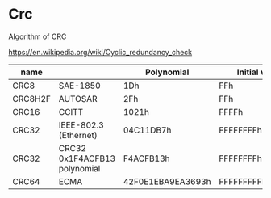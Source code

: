 # Crc
Algorithm of CRC



 https://en.wikipedia.org/wiki/Cyclic_redundancy_check

| name    |                              | Polynomial        | Initial value     | XOR value         |
| ------- | ---------------------------- | ----------------- | ----------------- | ----------------- |
| CRC8    | SAE-1850                     | 1Dh               | FFh               | FFh               |
| CRC8H2F | AUTOSAR                      | 2Fh               | FFh               | FFh               |
| CRC16   | CCITT                        | 1021h             | FFFFh             | 0000h             |
| CRC32   | IEEE-802.3 (Ethernet)        | 04C11DB7h         | FFFFFFFFh         | FFFFFFFFh         |
| CRC32   | CRC32 0x1F4ACFB13 polynomial | F4ACFB13h         | FFFFFFFFh         | FFFFFFFFh         |
| CRC64   | ECMA                         | 42F0E1EBA9EA3693h | FFFFFFFFFFFFFFFFh | FFFFFFFFFFFFFFFFh |

